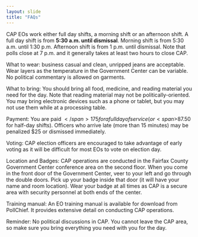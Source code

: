 ```yaml
---
layout: slide
title: "FAQs"
---
```


CAP EOs work either full day shifts, a morning shift or an afternoon shift.  A full day shift is from **5:30 a.m. until dismissal**.  Morning shift is from 5:30 a.m. until 1:30 p.m.  Afternoon shift is from 1 p.m. until dismissal.  Note that polls close at 7 p.m. and it generally takes at least two hours to close CAP.

What to wear: business casual and clean, unripped jeans are acceptable.  Wear layers as the temperature in the Government Center can be variable.  No political commentary is allowed on garments.

What to bring: You should bring all food, medicine, and reading material you need for the day. Note that reading material may not be politically-oriented. You may bring electronic devices such as a phone or tablet, but you may not use them while at a processing table.

Payment: You are paid <span>$</span>175 for a full day of service (or <span>$</span>87.50 for half-day shifts). Officers who arrive late (more than 15 minutes) may be penalized <span>$</span>25 or dismissed immediately. 

Voting:  CAP election officers are encouraged to take advantage of early voting as it will be difficult for most EOs to vote on election day.

Location and Badges:  CAP operations are conducted in the Fairfax County Government Center conference area on the second floor.  When you come in the front door of the Government Center, veer to your left and go through the double doors.  Pick up your badge inside that door (it will have your name and room location).  Wear your badge at all times as CAP is a secure area with security personnel at both ends of the center.

Training manual:  An EO training manual is available for download from PollChief.  It provides extensive detail on conducting CAP operations.

Reminder:  No political discussions in CAP.  You cannot leave the CAP area, so make sure you bring everything you need with you for the day.

